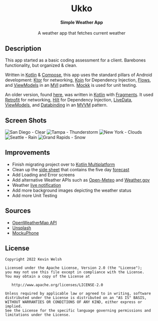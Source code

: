<h1 align="center">Ukko</h1>
<h4 align="center">Simple Weather App</h4>

<p align="center">A weather app that fetches current weather

## Description
This app started as a basic coding assessment for a client. Barebones functionality, but organized & clean.

Written in [Kotlin](https://kotlinlang.org/) & [Compose](https://developer.android.com/compose), this app uses the standard pillars of Android development: [Ktor](https://ktor.io/) for networking, [Koin](https://insert-koin.io/) for Dependency Injection, [Flows](https://developer.android.com/kotlin/flow), and [ViewModels](https://developer.android.com/topic/libraries/architecture/viewmodel) in an [MVI](https://medium.com/swlh/mvi-architecture-with-android-fcde123e3c4a) pattern. [Mockk](https://mockk.io/) is used for unit testing.

An older version, found [here](https://github.com/welshk91/Ukko/tree/746cf840c5c5c17ca70e8cea149ed50bd703ebd7), was written in [Kotlin](https://kotlinlang.org/) with [Fragments](https://developer.android.com/guide/fragments). It used [Retrofit](https://square.github.io/retrofit/) for networking, [Hilt](https://developer.android.com/training/dependency-injection/hilt-android) for Dependency Injection, [LiveData](https://developer.android.com/topic/libraries/architecture/livedata), [ViewModels](https://developer.android.com/topic/libraries/architecture/viewmodel), and [Databinding](https://developer.android.com/topic/libraries/data-binding) in an [MVVM](https://www.journaldev.com/20292/android-mvvm-design-pattern) pattern.

## Screen Shots
![San Diego - Clear](Screenshots/san_diego_clear_framed.png?raw=true)
![Tampa - Thunderstorm](Screenshots/tampa_thunderstorm_framed.png?raw=true)
![New York - Clouds](Screenshots/new_york_clouds_framed.png?raw=true)
![Seattle - Rain](Screenshots/seattle_rain_framed.png?raw=true)
![Grand Rapids - Snow](Screenshots/grand_rapids_snow_framed.png?raw=true)


## Improvements
* Finish migrating project over to [Kotlin Multiplatform](https://www.jetbrains.com/kotlin-multiplatform/)
* Clean up the [side sheet](https://m2.material.io/components/sheets-side) that contains the five day [forecast](https://openweathermap.org/forecast5)
* Add Loading and Error screens
* Add alternative Weather APIs such as [Open-Meteo](https://open-meteo.com/) and [Weather.gov](https://www.weather.gov/documentation/services-web-api)
* Weather [live notification](https://developer.android.com/about/versions/16/features/progress-centric-notifications) 
* Add more background images depicting the weather status
* Add more Unit Testing

## Sources
* [OpenWeatherMap API](https://openweathermap.org/api)
* [Unsplash](https://unsplash.com/s/photos/weather)
* [MockuPhone](https://mockuphone.com/)

## License
	Copyright 2022 Kevin Welsh
	
	Licensed under the Apache License, Version 2.0 (the "License");
	you may not use this file except in compliance with the License.
	You may obtain a copy of the License at
	
	   http://www.apache.org/licenses/LICENSE-2.0
	
	Unless required by applicable law or agreed to in writing, software
	distributed under the License is distributed on an "AS IS" BASIS,
	WITHOUT WARRANTIES OR CONDITIONS OF ANY KIND, either express or implied.
	See the License for the specific language governing permissions and
	limitations under the License.
